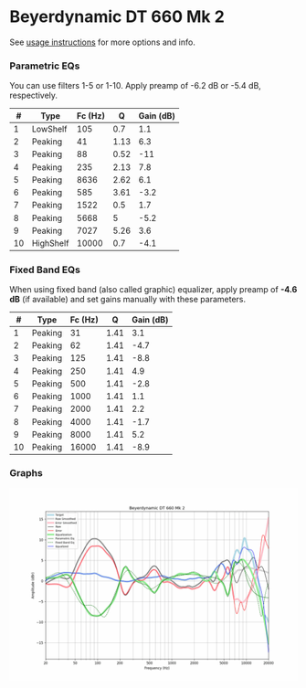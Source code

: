 # Beyerdynamic DT 660 Mk 2
See [usage instructions](https://github.com/jaakkopasanen/AutoEq#usage) for more options and info.

### Parametric EQs
You can use filters 1-5 or 1-10. Apply preamp of -6.2 dB or -5.4 dB, respectively.

|   # | Type      |   Fc (Hz) |    Q |   Gain (dB) |
|-----|-----------|-----------|------|-------------|
|   1 | LowShelf  |       105 | 0.7  |         1.1 |
|   2 | Peaking   |        41 | 1.13 |         6.3 |
|   3 | Peaking   |        88 | 0.52 |       -11   |
|   4 | Peaking   |       235 | 2.13 |         7.8 |
|   5 | Peaking   |      8636 | 2.62 |         6.1 |
|   6 | Peaking   |       585 | 3.61 |        -3.2 |
|   7 | Peaking   |      1522 | 0.5  |         1.7 |
|   8 | Peaking   |      5668 | 5    |        -5.2 |
|   9 | Peaking   |      7027 | 5.26 |         3.6 |
|  10 | HighShelf |     10000 | 0.7  |        -4.1 |

### Fixed Band EQs
When using fixed band (also called graphic) equalizer, apply preamp of **-4.6 dB** (if available) and set gains manually with these parameters.

|   # | Type    |   Fc (Hz) |    Q |   Gain (dB) |
|-----|---------|-----------|------|-------------|
|   1 | Peaking |        31 | 1.41 |         3.1 |
|   2 | Peaking |        62 | 1.41 |        -4.7 |
|   3 | Peaking |       125 | 1.41 |        -8.8 |
|   4 | Peaking |       250 | 1.41 |         4.9 |
|   5 | Peaking |       500 | 1.41 |        -2.8 |
|   6 | Peaking |      1000 | 1.41 |         1.1 |
|   7 | Peaking |      2000 | 1.41 |         2.2 |
|   8 | Peaking |      4000 | 1.41 |        -1.7 |
|   9 | Peaking |      8000 | 1.41 |         5.2 |
|  10 | Peaking |     16000 | 1.41 |        -8.9 |

### Graphs
![](./Beyerdynamic%20DT%20660%20Mk%202.png)
